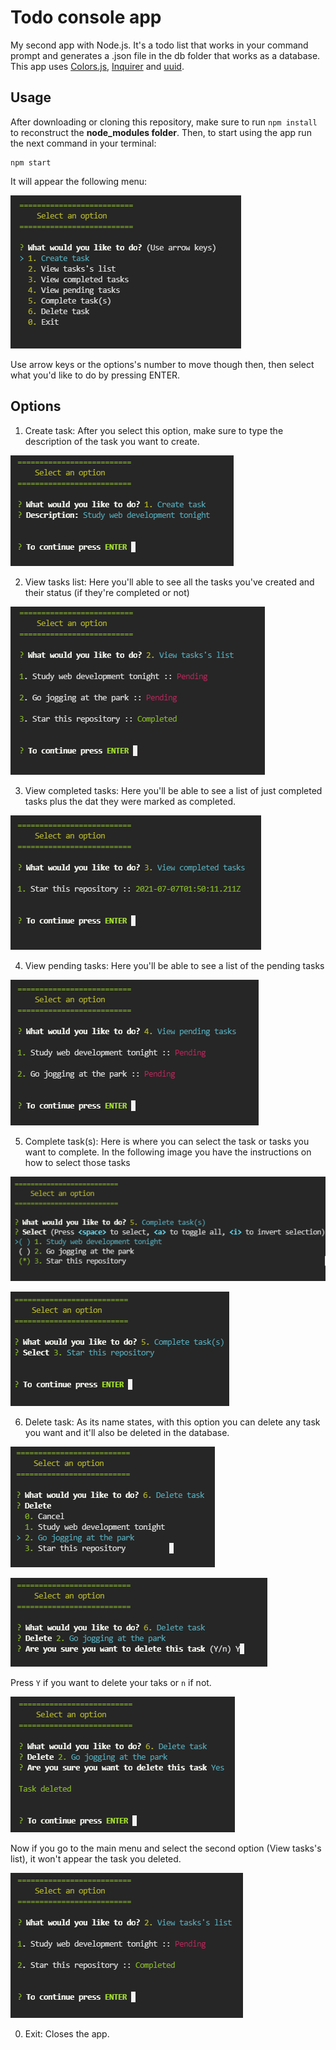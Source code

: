 # Todo console app

My second app with Node.js. It's a todo list that works in your command prompt and generates a .json file in the db folder that works as a database. This app uses <a href="https://www.npmjs.com/package/colors">Colors.js</a>, <a href="https://www.npmjs.com/package/inquirer">Inquirer</a> and <a href="https://www.npmjs.com/package/uuid">uuid</a>.

## Usage

After downloading or cloning this repository, make sure to run `npm install` to reconstruct the <strong>node_modules folder</strong>. Then, to start using the app run the next command in your terminal:

```
npm start
```

It will appear the following menu:

![Preview for the first menu that appears in the app](./usage-images/first-menu.PNG)

Use arrow keys or the options's number to move though then, then select what you'd like to do by pressing ENTER.

## Options

1. Create task: After you select this option, make sure to type the description of the task you want to create.

![Preview for the creation of a task](./usage-images/creating-task.PNG)

2. View tasks list: Here you'll able to see all the tasks you've created and their status (if they're completed or not)

![Preview for the tasks's list view](./usage-images/tasks-list.PNG)

3. View completed tasks: Here you'll be able to see a list of just completed tasks plus the dat they were marked as completed.

![Preview for the completed tasks's list view](./usage-images/completed-tasks.PNG)

4. View pending tasks: Here you'll be able to see a list of the pending tasks

![Preview for the pending tasks's list view](./usage-images/pending-tasks.PNG)

5. Complete task(s): Here is where you can select the task or tasks you want to complete. In the following image you have the instructions on how to select those tasks

![Preview for the completing tasks option](./usage-images/completing-tasks.PNG)

![Preview for the completing tasks option after you select a task](./usage-images/completing-tasks-selected.PNG)

6. Delete task: As its name states, with this option you can delete any task you want and it'll also be deleted in the database.

![Preview for the deleting tasks option](./usage-images/deleting-task.PNG)

![Preview for the confirm menu at the deleting tasks option](./usage-images/confirm-deleting-task.PNG)

Press `Y` if you want to delete your taks or `n` if not.

![Preview for the deleting tasks option after confirming](./usage-images/task-deleted.PNG)


Now if you go to the main menu and select the second option (View tasks's list), it won't appear the task you deleted.

![Preview for the tasks's list view after deleting a task](./usage-images/tasks-list-after-deleting.PNG)


0. Exit: Closes the app.